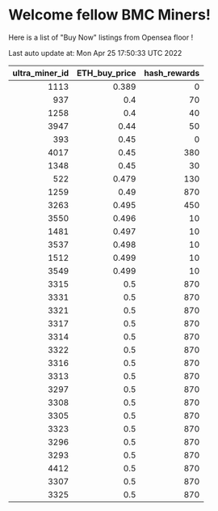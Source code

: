 # Welcome fellow BMC Miners!
Here is a list of "Buy Now" listings from Opensea floor !


Last auto update at: Mon Apr 25 17:50:33 UTC 2022


|   ultra_miner_id |   ETH_buy_price |   hash_rewards |
|-----------------:|----------------:|---------------:|
|             1113 |           0.389 |              0 |
|              937 |           0.4   |             70 |
|             1258 |           0.4   |             40 |
|             3947 |           0.44  |             50 |
|              393 |           0.45  |              0 |
|             4017 |           0.45  |            380 |
|             1348 |           0.45  |             30 |
|              522 |           0.479 |            130 |
|             1259 |           0.49  |            870 |
|             3263 |           0.495 |            450 |
|             3550 |           0.496 |             10 |
|             1481 |           0.497 |             10 |
|             3537 |           0.498 |             10 |
|             1512 |           0.499 |             10 |
|             3549 |           0.499 |             10 |
|             3315 |           0.5   |            870 |
|             3331 |           0.5   |            870 |
|             3321 |           0.5   |            870 |
|             3317 |           0.5   |            870 |
|             3314 |           0.5   |            870 |
|             3322 |           0.5   |            870 |
|             3316 |           0.5   |            870 |
|             3313 |           0.5   |            870 |
|             3297 |           0.5   |            870 |
|             3308 |           0.5   |            870 |
|             3305 |           0.5   |            870 |
|             3323 |           0.5   |            870 |
|             3296 |           0.5   |            870 |
|             3293 |           0.5   |            870 |
|             4412 |           0.5   |            870 |
|             3307 |           0.5   |            870 |
|             3325 |           0.5   |            870 |